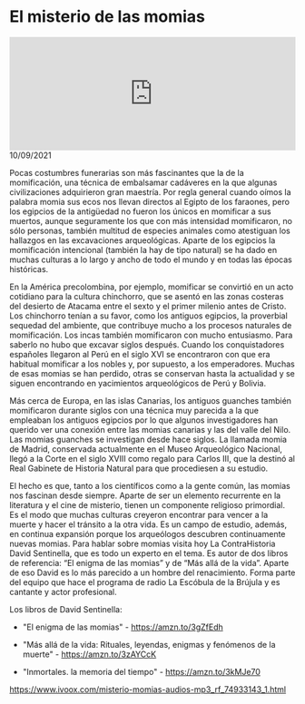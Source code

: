# El misterio de las momias
<iframe id='audio_88903085' frameborder='0' allowfullscreen='' scrolling='no' height='200' style='width:100%;' src='https://www.ivoox.com/player_ej_74933143_6_1.html' loading='lazy'></iframe>10/09/2021

Pocas costumbres funerarias son más fascinantes que la de la momificación, una técnica de embalsamar cadáveres en la que algunas civilizaciones adquirieron gran maestría. Por regla general cuando oímos la palabra momia sus ecos nos llevan directos al Egipto de los faraones, pero los egipcios de la antigüedad no fueron los únicos en momificar a sus muertos, aunque seguramente los que con más intensidad momificaron, no sólo personas, también multitud de especies animales como atestiguan los hallazgos en las excavaciones arqueológicas. Aparte de los egipcios la momificación intencional (también la hay de tipo natural) se ha dado en muchas culturas a lo largo y ancho de todo el mundo y en todas las épocas históricas. 

 En la América precolombina, por ejemplo, momificar se convirtió en un acto cotidiano para la cultura chinchorro, que se asentó en las zonas costeras del desierto de Atacama entre el sexto y el primer milenio antes de Cristo. Los chinchorro tenían a su favor, como los antiguos egipcios, la proverbial sequedad del ambiente, que contribuye mucho a los procesos naturales de momificación. Los incas también momificaron con mucho entusiasmo. Para saberlo no hubo que excavar siglos después. Cuando los conquistadores españoles llegaron al Perú en el siglo XVI se encontraron con que era habitual momificar a los nobles y, por supuesto, a los emperadores. Muchas de esas momias se han perdido, otras se conservan hasta la actualidad y se siguen encontrando en yacimientos arqueológicos de Perú y Bolivia.  

 Más cerca de Europa, en las islas Canarias, los antiguos guanches también momificaron durante siglos con una técnica muy parecida a la que empleaban los antiguos egipcios por lo que algunos investigadores han querido ver una conexión entre las momias canarias y las del valle del Nilo. Las momias guanches se investigan desde hace siglos. La llamada momia de Madrid, conservada actualmente en el Museo Arqueológico Nacional, llegó a la Corte en el siglo XVIII como regalo para Carlos III, que la destinó al Real Gabinete de Historia Natural para que procediesen a su estudio.  

 El hecho es que, tanto a los científicos como a la gente común, las momias nos fascinan desde siempre. Aparte de ser un elemento recurrente en la literatura y el cine de misterio, tienen un componente religioso primordial. Es el modo que muchas culturas creyeron encontrar para vencer a la muerte y hacer el tránsito a la otra vida. Es un campo de estudio, además, en continua expansión porque los arqueólogos descubren continuamente nuevas momias. Para hablar sobre momias visita hoy La ContraHistoria David Sentinella, que es todo un experto en el tema. Es autor de dos libros de referencia: “El enigma de las momias” y de “Más allá de la vida”. Aparte de eso David es lo más parecido a un hombre del renacimiento. Forma parte del equipo que hace el programa de radio La Escóbula de la Brújula y es cantante y actor profesional. 

 Los libros de David Sentinella:

 - "El enigma de las momias" - https://amzn.to/3gZfEdh

 - "Más allá de la vida: Rituales, leyendas, enigmas y fenómenos de la muerte" - https://amzn.to/3zAYCcK

 - "Inmortales. la memoria del tiempo" - https://amzn.to/3kMJe70 

 

https://www.ivoox.com/misterio-momias-audios-mp3_rf_74933143_1.html
